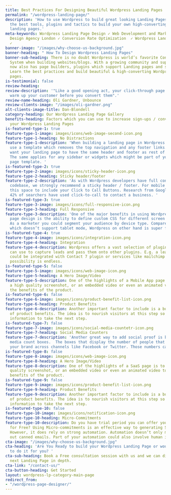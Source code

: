 ```yaml
---
title: Best Practices For Designing Beautiful Wordpress Landing Pages
permalink: "/wordpress-landing-page/"
description: 'How to use Wordpress to build great looking Landing Pages: Learn about
  the best tools, plugins and tactics to build your own high-converting Wordpress
  landing pages.'
meta-keywords: Wordpress Landing Page Design ✓ Web Development and Marketing ✓ Web
  Design Agency London ✓ Conversion Rate Optimization  ✓ Wordpress Landing Page Templates
  ✓
banner-image: "/images/why-choose-us-background.jpg"
banner-heading: " How To Design Wordpress Landing Pages"
banner-sub-heading: There is no doubt Wordpress is world’s favorite Content Management
  System when building websites/blogs. With a growing community and support, Wordpress
  now also has page builders, plugins which support Landing pages and split testing.
  Learn the best practices and build beautiful & high-converting Wordpress landing
  pages.
is-testimonial: false
review-heading: 
review-description: '"Like a good opening act, your click-through page''s job is to
  warm up your customer before you convert them".'
review-name-heading: Oli Gardner, Unbounce
review-clients-image: "/images/oli-gardner.png"
alt-clients-image-title: Dan-Blondell
category-heading: Our Wordpress Landing Page Gallery
benefits-heading: Factors which you can use to increase sign-ups / conversions on
  your Wordpress Landing Pages
is-featured-type-1: true
feature-type-1-image: images/icons/web-image-second-icon.png
feature-type-1-heading: No Distractions
feature-type-1-description: 'When building a landing page in Wordpress you should
  use a template which removes the top navigation and any footer links. You don’t
  want your landing page to have the same header and footer as rest of the website.
  The same applies for any sidebar or widgets which might be part of your default
  page template. '
is-featured-type-2: true
feature-type-2-image: images/icons/sticky-header-icon.png
feature-type-2-heading: Sticky header/footer
feature-type-2-description: 'As with Wordpress developers have full control over the
  codebase, we strongly recommend a sticky header / footer. For mobile you can use
  this space to include your Click to Call Buttons. Research from Google highlights
  42% of searchers have used click-to-call to contact a business. '
is-featured-type-3: true
feature-type-3-image: images/icons/full-responsive-icon.png
feature-type-3-heading: Full Responsive
feature-type-3-description: 'One of the major benefits in using Wordpress for landing
  page design is the ability to define custom CSS for different screen sizes/types.
  As a marketer you could segment your audience by device type. Compared to Unbounce
  which doesn’t support tablet mode, Wordpress on other hand is super flexible. '
is-featured-type-4: true
feature-type-4-image: images/icons/integration-icon.png
feature-type-4-heading: Integration
feature-type-4-description: Wordpress offers a vast selection of plugins which developers
  can use to capture leads and pass them onto other plugins. E.g. a lead capture form
  could be integrated with Contact 7 plugin or services like mailchimp or Zoho. The
  possibility is endless.
is-featured-type-5: false
feature-type-5-image: images/icons/web-image-icon.png
feature-type-5-heading: A Hero Image/Video
feature-type-5-description: One of the highlights of a Mobile App page is to include
  a high quality screenshot, or an embedded video or even an animated video to explain
  the benefits of the product.
is-featured-type-6: false
feature-type-6-image: images/icons/product-benefit-list-icon.png
feature-type-6-heading: Product Benefits
feature-type-6-description: Another important factor to include is a bulleted list
  of product benefits. The idea is to nourish visitors at this step so they get enough
  information to take the next step.
is-featured-type-7: false
feature-type-7-image: images/icons/social-media-countetr-icon.png
feature-type-7-heading: Social Media Counters
feature-type-7-description: 'Another great way to add social proof is by adding social
  media count boxes.  The boxes that display the number of people that have liked
  your brand across channels like Facebook or Twitter. Those numbers can’t be faked. '
is-featured-type-8: false
feature-type-8-image: images/icons/web-image-icon.png
feature-type-8-heading: A Hero Image/Video
feature-type-8-description: One of the highlights of a SaaS page is to include a high
  quality screenshot, or an embedded video or even an animated video to explain the
  benefits of the product.
is-featured-type-9: false
feature-type-9-image: images/icons/product-benefit-list-icon.png
feature-type-9-heading: Product Benefits
feature-type-9-description: Another important factor to include is a bulleted list
  of product benefits. The idea is to nourish visitors at this step so they get enough
  information to take the next step.
is-featured-type-10: false
feature-type-10-image: images/icons/notification-icon.png
feature-type-10-heading: Micro-Commitments
feature-type-10-description: Do you have trial period you can offer your customers
  for Free? Using Micro-commitments is an effective way to generating SaaS sign-ups.
  However, it does rely on strong automation. Automation doesn’t only mean sending
  out canned emails. Part of your automation could also involve human interaction.
cta-image: "/images/why-choose-us-background.jpg"
cta-heading: 'Are You Ready to build your Wordpress Landing Page or would like a Conversion-Specialist
  to do it for you? '
cta-sub-heading: Book a Free consultation session with us and we can discuss your
  next Landing Page in depth.
cta-link: "/contact-us/"
cta-button-heading: Get Started
layout: wordpress-lp-category-main-page
redirect_from:
- "/wordpress-page-designer/"
---
```


